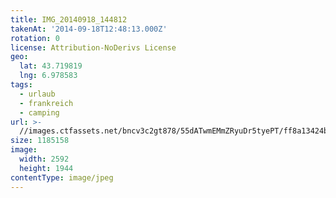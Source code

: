 ```yaml
---
title: IMG_20140918_144812
takenAt: '2014-09-18T12:48:13.000Z'
rotation: 0
license: Attribution-NoDerivs License
geo:
  lat: 43.719819
  lng: 6.978583
tags:
  - urlaub
  - frankreich
  - camping
url: >-
  //images.ctfassets.net/bncv3c2gt878/55dATwmEMmZRyuDr5tyePT/ff8a13424b5cf434f0a78ac018c8c016/img_20140918_144812_28313012515_o
size: 1185158
image:
  width: 2592
  height: 1944
contentType: image/jpeg
---
```


